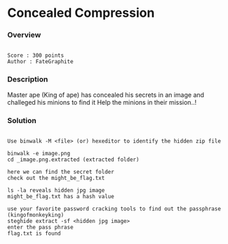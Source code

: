 # Concealed Compression

### Overview
```

Score : 300 points
Author : FateGraphite

```
### Description

Master ape (King of ape) has concealed his secrets in an image and challeged his minions to find it
Help the minions in their mission..!

### Solution

```

Use binwalk -M <file> (or) hexeditor to identify the hidden zip file 

binwalk -e image.png
cd _image.png.extracted (extracted folder)

here we can find the secret folder
check out the might_be_flag.txt

ls -la reveals hidden jpg image
might_be_flag.txt has a hash value 

use your favorite password cracking tools to find out the passphrase (kingofmonkeyking)
steghide extract -sf <hidden jpg image>
enter the pass phrase 
flag.txt is found

```
